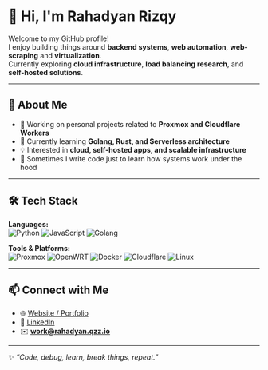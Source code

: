 # 👋 Hi, I'm Rahadyan Rizqy

Welcome to my GitHub profile!  
I enjoy building things around **backend systems**, **web automation**, **web-scraping** and **virtualization**.  
Currently exploring **cloud infrastructure**, **load balancing research**, and **self-hosted solutions**.

---

## 🚀 About Me
- 🔭 Working on personal projects related to **Proxmox and Cloudflare Workers**
- 🌱 Currently learning **Golang, Rust, and Serverless architecture**
- 💡 Interested in **cloud, self-hosted apps, and scalable infrastructure**
- 📝 Sometimes I write code just to learn how systems work under the hood

---

## 🛠️ Tech Stack
**Languages:**  
![Python](https://img.shields.io/badge/Python-3776AB?logo=python&logoColor=white) 
![JavaScript](https://img.shields.io/badge/JavaScript-F7DF1E?logo=javascript&logoColor=black)
![Golang](https://img.shields.io/badge/Go-00ADD8?logo=go&logoColor=white)

**Tools & Platforms:**  
![Proxmox](https://img.shields.io/badge/Proxmox-EE7203?logo=proxmox&logoColor=white) 
![OpenWRT](https://img.shields.io/badge/OpenWRT-00A0DE?logo=openwrt&logoColor=white) 
![Docker](https://img.shields.io/badge/Docker-2496ED?logo=docker&logoColor=white) 
![Cloudflare](https://img.shields.io/badge/Cloudflare-F38020?logo=cloudflare&logoColor=white) 
![Linux](https://img.shields.io/badge/Linux-FCC624?logo=linux&logoColor=black)

---

## 📫 Connect with Me
- 🌐 [Website / Portfolio](https://rahadyan.qzz.io)
- 💼 [LinkedIn](https://linkedin.com/in/rahadyanrizqy)
- ✉️ **work@rahadyan.qzz.io**

---

✨ _“Code, debug, learn, break things, repeat.”_
